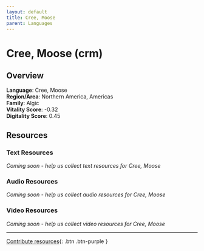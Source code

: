 ```yaml
---
layout: default
title: Cree, Moose
parent: Languages
---
```


# Cree, Moose (crm)

## Overview

**Language**: Cree, Moose  
**Region/Area**: Northern America, Americas  
**Family**: Algic  
**Vitality Score**: -0.32  
**Digitality Score**: 0.45  

## Resources

### Text Resources
*Coming soon - help us collect text resources for Cree, Moose*

### Audio Resources
*Coming soon - help us collect audio resources for Cree, Moose*

### Video Resources
*Coming soon - help us collect video resources for Cree, Moose*

---

[Contribute resources](https://fairtrain.github.io/){: .btn .btn-purple }
